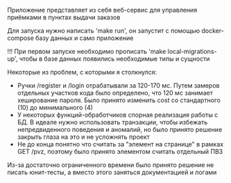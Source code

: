 Приложение представляет из себя веб-сервис для управления приёмками в пунктах выдачи заказов

Для запуска нужно написать 'make run', он запустит с помощью docker-compose базу данных и само приложение

!!! При первом запуске необходимо прописать 'make local-migrations-up', чтобы в базе данных появились необходимые типы и сущности

Некоторые из проблем, с которыми я столкнулся:
- Ручки /register и /login отрабатывали за 120-170 мс. Путем замеров отдельных участков кода было определено, что 120 мс занимает хеширование пароля. Было принято изменить cost со стандартного (10) до минимального (4)
- У некоторых функций-обработчиков спорная реализация работы с БД. В идеале нужно использовать транзакции, чтобы избежать непредвиденного поведения и аномалий, но было принято решение закрыть глаза на это и не усложнять проект
- Не до конца понятно что считать за "элемент на странице" в рамках GET /pvz, поэтому было принято элементом считать отдельный ПВЗ

Из-за достаточно ограниченного времени было принято решение не писать юнит-тесты, а вместо этого заняться документацией и логами